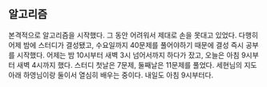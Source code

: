 ## 알고리즘

본격적으로 알고리즘을 시작했다. 그 동안 어려워서 제대로 손을 못대고 있었다.
다행히 어제 밤에 스터디가 결성됐고, 수요일까지 40문제를 풀어야하기 때문에 결성 즉시 공부를 시작했다.
어제는 밤 10시부터 새벽 3시 넘어서까지 하다가 잤고, 오늘은 아침 9시부터 새벽 4시까지 했다.
스터디 첫날은 7문제, 둘째날은 11문제를 풀었다.
세현님의 지도 아래 하영님이랑 둘이서 열심히 배우는 중이다.
내일도 아침 9시부터다.

